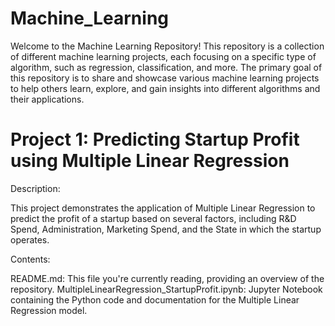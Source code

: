# Machine_Learning

Welcome to the Machine Learning Repository! This repository is a collection of different machine learning projects, each focusing on a specific type of algorithm, such as regression, classification, and more. The primary goal of this repository is to share and showcase various machine learning projects to help others learn, explore, and gain insights into different algorithms and their applications.

# Project 1: Predicting Startup Profit using Multiple Linear Regression
Description:

This project demonstrates the application of Multiple Linear Regression to predict the profit of a startup based on several factors, including R&D Spend, Administration, Marketing Spend, and the State in which the startup operates.

Contents:

README.md: This file you're currently reading, providing an overview of the repository.
MultipleLinearRegression_StartupProfit.ipynb: Jupyter Notebook containing the Python code and documentation for the Multiple Linear Regression model.
